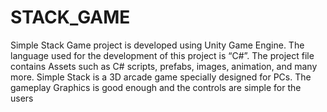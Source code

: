# STACK_GAME
Simple Stack Game project is developed using Unity Game Engine. The language used for the development of this project is “C#”. The project file contains Assets such as C# scripts, prefabs, images, animation, and many more. Simple Stack is a 3D arcade game specially designed for PCs. The gameplay Graphics is good enough and the controls are simple for the users
